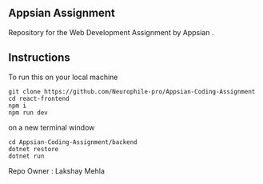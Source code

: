 ## Appsian Assignment 

Repository for the Web Development Assignment by Appsian . 





## Instructions 

To run this on your local machine 
```
git clone https://github.com/Neurophile-pro/Appsian-Coding-Assignment
cd react-frontend
npm i 
npm run dev 

``` 

on a new terminal window 

```
cd Appsian-Coding-Assignment/backend
dotnet restore
dotnet run
```


Repo Owner : Lakshay Mehla 
